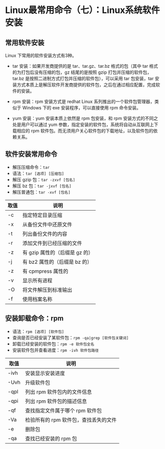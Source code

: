 # Linux最常用命令（七）：Linux系统软件安装

## 常用软件安装

Linux 下常用的软件安装方式有3种。

- tar 安装：如果开发商提供的是 tar、tar.gz、tar.bz 格式的包（其中 tar 格式的为打包后没有压缩的包，gz 结尾的是按照 gzip 打包并压缩的软件包，tar.bz 是按照二进制方式打包并压缩的软件包），可以采用 tar 包安装，tar 安装方式本质上是解压软件开发商提供的软件包，之后在通过相应配置，完成软件的安装。

- rpm 安装：rpm 安装方式是 redhat Linux 系列推出的一个软件包管理器，类似于 Windows 下的 exe 安装程序，可以直接使用 rpm 命令安装。

- yum 安装：yum 安装本质上依然是 rpm 包安装，和 rpm 安装方式的不同之处是用户可以通过 yum 参数，指定安装的软件包，系统将自动从互联网上下载相应的 rpm 软件包。而无须用户关心软件包的下载地址，以及软件包的依赖关系。

## 软件安装常用命令

- 解压压缩命令：```tar```
- 语法：```tar [选项] [压缩包]```
- 解压 gzip 包：```tar -zxvf [包名]```
- 解压 bz 包：```tar -jxvf [包名]```
- 解压普通包：```tar -xvf [包名]```

取值 | 说明
---|---
-c | 指定特定目录压缩
-x | 从备份文件中还原文件
-t | 列出备份文件的内容
-r | 添加文件到已经压缩的文件
-z | 有 gzip 属性的（后缀是 gz 的）
-j | 有 bz2 属性的（后缀是 bz 的）
-z | 有 cpmpress 属性的
-v | 显示所有进程
-O | 将文件解压到标准输出
-f | 使用档案名称


## 安装卸载命令：rpm

- 语法：```rpm [选项] [软件包]```
- 查询是否已经安装了某软件包：```rpm -qa|grep [软件包关键词]```
- 卸载已经安装的软件包：```rpm -e 软件包全名```
- 安装软件包并查看进度：```rpm -ivh 软件包路径```

取值 | 说明
---|---
-ivh | 安装显示安装进度
-Uvh | 升级软件包
-qpl | 列出 rpm 软件包内的文件信息
-qpi | 列出 rpm 软件包的描述信息
-qf | 查找指定文件属于哪个 rpm 软件包
-Va | 检验所有的 rpm 软件包，查找丢失的文件
-e | 删除包
-qa | 查找已经安装的 rpm 包